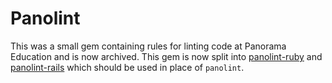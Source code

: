# Panolint

This was a small gem containing rules for linting code at Panorama Education and is now archived. This gem is now split into [panolint-ruby](https://github.com/panorama-ed/panolint-ruby) and [panolint-rails](https://github.com/panorama-ed/panolint-rails) which should be used in place of `panolint`.
